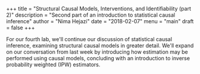 +++
title = "Structural Causal Models, Interventions, and Identifiability (part 2)"
description = "Second part of an introduction to statistical causal inference"
author = "Nima Hejazi"
date = "2018-02-07"
menu = "main"
draft = false
+++

For our fourth lab, we'll continue our discussion of statistical causal
inference, examining structural causal models in greater detail. We'll expand on
our conversation from last week by introducing how estimation may be performed
using causal models, concluding with an introduction to inverse probability
weighted (IPW) estimators.

